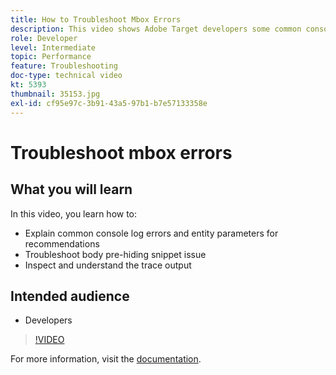 ```yaml
---
title: How to Troubleshoot Mbox Errors
description: This video shows Adobe Target developers some common console log errors and entity parameters for recommendations. Learn how to troubleshoot the body pre-hiding snippet issue and how to inspect and understand the trace output.
role: Developer
level: Intermediate
topic: Performance
feature: Troubleshooting
doc-type: technical video
kt: 5393
thumbnail: 35153.jpg
exl-id: cf95e97c-3b91-43a5-97b1-b7e57133358e
---
```

# Troubleshoot mbox errors

## What you will learn

In this video, you learn how to:

* Explain common console log errors and entity parameters for recommendations
* Troubleshoot body pre-hiding snippet issue
* Inspect and understand the trace output

## Intended audience

* Developers

>[!VIDEO](https://video.tv.adobe.com/v/35153/?quality=12)

For more information, visit the [documentation](https://experienceleague.adobe.com/docs/target/using/troubleshoot/troubleshooting-target.html?lang=en).
